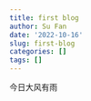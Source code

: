 ```yaml
---
title: first blog
author: Su Fan
date: '2022-10-16'
slug: first-blog
categories: []
tags: []
---
```

今日大风有雨